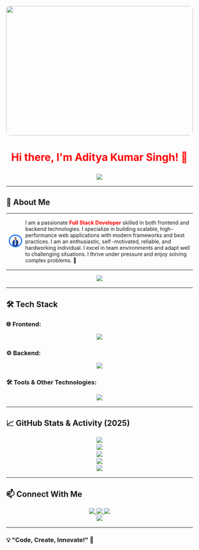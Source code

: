 <p align="center">
  <img src="abc%20(1).gif" width="100%" height="350px" style="object-fit:cover; border-radius: 10px;" />
</p>

# <p align="center"><strong><span style="color:red;">Hi there, I'm Aditya Kumar Singh! 👋</span></strong></p>

<p align="center">
  <img src="https://readme-typing-svg.herokuapp.com?color=FF0000&size=32&center=true&vCenter=true&width=1000&lines=🚀+FULL+STACK+DEVELOPER;💻+PASSIONATE+ABOUT+CODING;⚡+BUILDING+SCALABLE+APPLICATIONS" />
</p>

---

## 🚀 About Me

<table>
  <tr>
    <td>
      <img src="profile.png" width="180px" style="border-radius: 50%; border: 3px solid #0D6EFD;" />
    </td>
    <td>
      

I am a passionate <strong><span style="color:red;">Full Stack Developer</span></strong> skilled in both frontend and backend technologies. I specialize in building scalable, high-performance web applications with modern frameworks and best practices. I am an enthusiastic, self-motivated, reliable, and hardworking individual. I excel in team environments and adapt well to challenging situations. I thrive under pressure and enjoy solving complex problems. 🚀
    </td>
  </tr>
</table>

<p align="center">
  <img src="https://img.shields.io/badge/Code-Create-Innovate-F7B93E?style=for-the-badge" />
</p>

---

## 🛠 Tech Stack

### 🌐 Frontend:
<p align="center">
  <img src="https://skillicons.dev/icons?i=html,css,js,react" />
</p>

### ⚙️ Backend:
<p align="center">
  <img src="https://skillicons.dev/icons?i=java,spring,mysql" />
</p>

### 🛠 Tools & Other Technologies:
<p align="center">
  <img src="https://skillicons.dev/icons?i=git,github,vscode,postman,docker" />
</p>

---

## 📈 GitHub Stats & Activity (2025)
<p align="center">
  <img src="https://github-readme-streak-stats.herokuapp.com/?user=AdityaKumarSingh&theme=tokyonight" />
  <br>
  <img src="https://github-readme-stats.vercel.app/api?username=AdityaKumarSingh&show_icons=true&theme=tokyonight&include_all_commits=true&count_private=true" />
  <br>
  <img src="https://github-profile-summary-cards.vercel.app/api/cards/profile-details?username=AdityaKumarSingh&theme=tokyonight" />
  <br>
  <img src="https://github-readme-activity-graph.vercel.app/graph?username=AdityaKumarSingh&theme=react-dark&area=true&hide_border=true&color=FFD700&line=FF0000&point=00FFFF" />
  <br>
  <img src="https://github-profile-trophy.vercel.app/?username=AdityaKumarSingh&theme=tokyonight&column=7" />
</p>

---

## 📫 Connect With Me
<p align="center">
  <a href="https://www.linkedin.com/in/adityakumarsingh/">
    <img src="https://img.shields.io/badge/LinkedIn-0077B5?style=for-the-badge&logo=linkedin&logoColor=white" />
  </a>
  <a href="https://github.com/AdityaKumarSingh">
    <img src="https://img.shields.io/badge/GitHub-181717?style=for-the-badge&logo=github&logoColor=white" />
  </a>
  <a href="https://twitter.com/AdityaKumarSingh">
    <img src="https://img.shields.io/badge/Twitter-1DA1F2?style=for-the-badge&logo=twitter&logoColor=white" />
  </a>
  <br>
  <a href="resume.pdf" download>
    <img src="https://img.shields.io/badge/Download%20Resume-PDF-red?style=for-the-badge&logo=adobeacrobatreader&logoColor=white" />
  </a>
</p>

---
### 💡 "Code, Create, Innovate!" 🚀
















